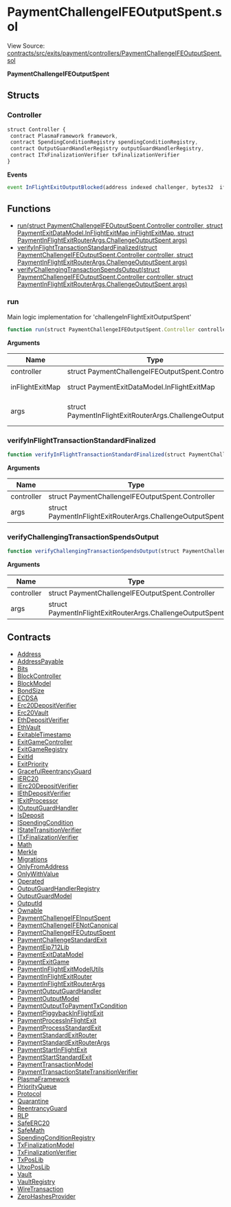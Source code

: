 # PaymentChallengeIFEOutputSpent.sol

View Source: [contracts/src/exits/payment/controllers/PaymentChallengeIFEOutputSpent.sol](../contracts/src/exits/payment/controllers/PaymentChallengeIFEOutputSpent.sol)

**PaymentChallengeIFEOutputSpent**

## Structs
### Controller

```js
struct Controller {
 contract PlasmaFramework framework,
 contract SpendingConditionRegistry spendingConditionRegistry,
 contract OutputGuardHandlerRegistry outputGuardHandlerRegistry,
 contract ITxFinalizationVerifier txFinalizationVerifier
}
```

**Events**

```js
event InFlightExitOutputBlocked(address indexed challenger, bytes32  ifeTxHash, uint16  outputIndex);
```

## Functions

- [run(struct PaymentChallengeIFEOutputSpent.Controller controller, struct PaymentExitDataModel.InFlightExitMap inFlightExitMap, struct PaymentInFlightExitRouterArgs.ChallengeOutputSpent args)](#run)
- [verifyInFlightTransactionStandardFinalized(struct PaymentChallengeIFEOutputSpent.Controller controller, struct PaymentInFlightExitRouterArgs.ChallengeOutputSpent args)](#verifyinflighttransactionstandardfinalized)
- [verifyChallengingTransactionSpendsOutput(struct PaymentChallengeIFEOutputSpent.Controller controller, struct PaymentInFlightExitRouterArgs.ChallengeOutputSpent args)](#verifychallengingtransactionspendsoutput)

### run

Main logic implementation for 'challengeInFlightExitOutputSpent'

```js
function run(struct PaymentChallengeIFEOutputSpent.Controller controller, struct PaymentExitDataModel.InFlightExitMap inFlightExitMap, struct PaymentInFlightExitRouterArgs.ChallengeOutputSpent args) public nonpayable
```

**Arguments**

| Name        | Type           | Description  |
| ------------- |------------- | -----|
| controller | struct PaymentChallengeIFEOutputSpent.Controller | the controller struct | 
| inFlightExitMap | struct PaymentExitDataModel.InFlightExitMap | the storage of all in-flight exit data | 
| args | struct PaymentInFlightExitRouterArgs.ChallengeOutputSpent | arguments of 'challengeInFlightExitOutputSpent' function from client. | 

### verifyInFlightTransactionStandardFinalized

```js
function verifyInFlightTransactionStandardFinalized(struct PaymentChallengeIFEOutputSpent.Controller controller, struct PaymentInFlightExitRouterArgs.ChallengeOutputSpent args) private view
```

**Arguments**

| Name        | Type           | Description  |
| ------------- |------------- | -----|
| controller | struct PaymentChallengeIFEOutputSpent.Controller |  | 
| args | struct PaymentInFlightExitRouterArgs.ChallengeOutputSpent |  | 

### verifyChallengingTransactionSpendsOutput

```js
function verifyChallengingTransactionSpendsOutput(struct PaymentChallengeIFEOutputSpent.Controller controller, struct PaymentInFlightExitRouterArgs.ChallengeOutputSpent args) private view
```

**Arguments**

| Name        | Type           | Description  |
| ------------- |------------- | -----|
| controller | struct PaymentChallengeIFEOutputSpent.Controller |  | 
| args | struct PaymentInFlightExitRouterArgs.ChallengeOutputSpent |  | 

## Contracts

* [Address](Address.md)
* [AddressPayable](AddressPayable.md)
* [Bits](Bits.md)
* [BlockController](BlockController.md)
* [BlockModel](BlockModel.md)
* [BondSize](BondSize.md)
* [ECDSA](ECDSA.md)
* [Erc20DepositVerifier](Erc20DepositVerifier.md)
* [Erc20Vault](Erc20Vault.md)
* [EthDepositVerifier](EthDepositVerifier.md)
* [EthVault](EthVault.md)
* [ExitableTimestamp](ExitableTimestamp.md)
* [ExitGameController](ExitGameController.md)
* [ExitGameRegistry](ExitGameRegistry.md)
* [ExitId](ExitId.md)
* [ExitPriority](ExitPriority.md)
* [GracefulReentrancyGuard](GracefulReentrancyGuard.md)
* [IERC20](IERC20.md)
* [IErc20DepositVerifier](IErc20DepositVerifier.md)
* [IEthDepositVerifier](IEthDepositVerifier.md)
* [IExitProcessor](IExitProcessor.md)
* [IOutputGuardHandler](IOutputGuardHandler.md)
* [IsDeposit](IsDeposit.md)
* [ISpendingCondition](ISpendingCondition.md)
* [IStateTransitionVerifier](IStateTransitionVerifier.md)
* [ITxFinalizationVerifier](ITxFinalizationVerifier.md)
* [Math](Math.md)
* [Merkle](Merkle.md)
* [Migrations](Migrations.md)
* [OnlyFromAddress](OnlyFromAddress.md)
* [OnlyWithValue](OnlyWithValue.md)
* [Operated](Operated.md)
* [OutputGuardHandlerRegistry](OutputGuardHandlerRegistry.md)
* [OutputGuardModel](OutputGuardModel.md)
* [OutputId](OutputId.md)
* [Ownable](Ownable.md)
* [PaymentChallengeIFEInputSpent](PaymentChallengeIFEInputSpent.md)
* [PaymentChallengeIFENotCanonical](PaymentChallengeIFENotCanonical.md)
* [PaymentChallengeIFEOutputSpent](PaymentChallengeIFEOutputSpent.md)
* [PaymentChallengeStandardExit](PaymentChallengeStandardExit.md)
* [PaymentEip712Lib](PaymentEip712Lib.md)
* [PaymentExitDataModel](PaymentExitDataModel.md)
* [PaymentExitGame](PaymentExitGame.md)
* [PaymentInFlightExitModelUtils](PaymentInFlightExitModelUtils.md)
* [PaymentInFlightExitRouter](PaymentInFlightExitRouter.md)
* [PaymentInFlightExitRouterArgs](PaymentInFlightExitRouterArgs.md)
* [PaymentOutputGuardHandler](PaymentOutputGuardHandler.md)
* [PaymentOutputModel](PaymentOutputModel.md)
* [PaymentOutputToPaymentTxCondition](PaymentOutputToPaymentTxCondition.md)
* [PaymentPiggybackInFlightExit](PaymentPiggybackInFlightExit.md)
* [PaymentProcessInFlightExit](PaymentProcessInFlightExit.md)
* [PaymentProcessStandardExit](PaymentProcessStandardExit.md)
* [PaymentStandardExitRouter](PaymentStandardExitRouter.md)
* [PaymentStandardExitRouterArgs](PaymentStandardExitRouterArgs.md)
* [PaymentStartInFlightExit](PaymentStartInFlightExit.md)
* [PaymentStartStandardExit](PaymentStartStandardExit.md)
* [PaymentTransactionModel](PaymentTransactionModel.md)
* [PaymentTransactionStateTransitionVerifier](PaymentTransactionStateTransitionVerifier.md)
* [PlasmaFramework](PlasmaFramework.md)
* [PriorityQueue](PriorityQueue.md)
* [Protocol](Protocol.md)
* [Quarantine](Quarantine.md)
* [ReentrancyGuard](ReentrancyGuard.md)
* [RLP](RLP.md)
* [SafeERC20](SafeERC20.md)
* [SafeMath](SafeMath.md)
* [SpendingConditionRegistry](SpendingConditionRegistry.md)
* [TxFinalizationModel](TxFinalizationModel.md)
* [TxFinalizationVerifier](TxFinalizationVerifier.md)
* [TxPosLib](TxPosLib.md)
* [UtxoPosLib](UtxoPosLib.md)
* [Vault](Vault.md)
* [VaultRegistry](VaultRegistry.md)
* [WireTransaction](WireTransaction.md)
* [ZeroHashesProvider](ZeroHashesProvider.md)
